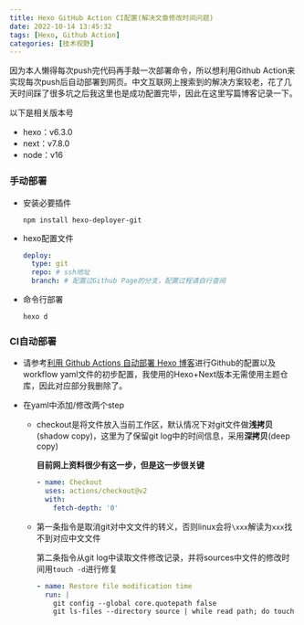 ```yaml
---
title: Hexo GitHub Action CI配置(解决文章修改时间问题)
date: 2022-10-14 13:45:32
tags: [Hexo, Github Action]
categories: [技术视野]
---
```


因为本人懒得每次push完代码再手敲一次部署命令，所以想利用Github Action来实现每次push后自动部署到网页。中文互联网上搜索到的解决方案较老，花了几天时间踩了很多坑之后我这里也是成功配置完毕，因此在这里写篇博客记录一下。

以下是相关版本号

- hexo：v6.3.0
- next：v7.8.0
- node：v16

### 手动部署

- 安装必要插件

    ```shell
    npm install hexo-deployer-git
    ```
    
- hexo配置文件

    ```yaml
    deploy:
      type: git
      repo: # ssh地址
      branch: # 配置过Github Page的分支，配置过程请自行查阅
    ```

- 命令行部署

    ```shell
    hexo d
    ```

### CI自动部署

- 请参考[利用 Github Actions 自动部署 Hexo 博客](https://sanonz.github.io/2020/deploy-a-hexo-blog-from-github-actions/)进行Github的配置以及workflow yaml文件的初步配置，我使用的Hexo+Next版本无需使用主题仓库，因此对应部分我删除了。

- 在yaml中添加/修改两个step

  - checkout是将文件放入当前工作区，默认情况下对git文件做**浅拷贝**(shadow copy)，这里为了保留git log中的时间信息，采用**深拷贝**(deep copy)

    **目前网上资料很少有这一步，但是这一步很关键**

    ```yaml
    - name: Checkout
      uses: actions/checkout@v2
      with:
        fetch-depth: '0'
    ```

  - 第一条指令是取消git对中文文件的转义，否则linux会将`\xxx`解读为`xxx`找不到对应中文文件

    第二条指令从git log中读取文件修改记录，并将sources中文件的修改时间用`touch -d`进行修复
    
    ```yaml
    - name: Restore file modification time
      run: |
        git config --global core.quotepath false
        git ls-files --directory source | while read path; do touch -d "$(git log -1 --format='@%ct' $path)" "$path"; done
    ```
